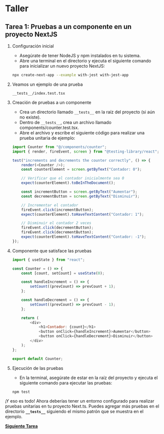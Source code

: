 # Taller

## **Tarea 1:** Pruebas a un componente en un proyecto NextJS

1.  Configuración inicial

    -   Asegúrate de tener NodeJS y npm instalados en tu sistema.
    -   Abre una terminal en el directorio y ejecuta el siguiente comando para inicializar un nuevo proyecto NextJS:

    ```bash
    npx create-next-app --example with-jest with-jest-app
    ```

2.  Veamos un ejemplo de una prueba

    `__tests__/index.test.tsx`

3.  Creación de pruebas a un componente

    -   Crea un directorio llamado `__tests__` en la raíz del proyecto (si aún no existe).
    -   Dentro de `__tests__`, crea un archivo llamado components/counter.test.tsx.
    -   Abre el archivo y escribe el siguiente código para realizar una prueba unitaria de ejemplo:

    ```javascript
    import Counter from "@/components/counter";
    import { render, fireEvent, screen } from "@testing-library/react";

    test("increments and decrements the counter correctly", () => {
    	render(<Counter />);
    	const counterElement = screen.getByText("Contador: 0");

    	// Verificar que el contador inicialmente sea 0
    	expect(counterElement).toBeInTheDocument();

    	const incrementButton = screen.getByText("Aumentar");
    	const decrementButton = screen.getByText("Disminuir");

    	// Incrementar el contador
    	fireEvent.click(incrementButton);
    	expect(counterElement).toHaveTextContent("Contador: 1");

    	// Disminuir el contador 2 veces
    	fireEvent.click(decrementButton);
    	fireEvent.click(decrementButton);
    	expect(counterElement).toHaveTextContent("Contador: -1");
    });
    ```

4.  Componente que satisface las pruebas

    ```javascript
    import { useState } from "react";

    const Counter = () => {
    	const [count, setCount] = useState(0);

    	const handleIncrement = () => {
    		setCount((prevCount) => prevCount + 1);
    	};

    	const handleDecrement = () => {
    		setCount((prevCount) => prevCount - 1);
    	};

    	return (
    		<div>
    			<h1>Contador: {count}</h1>
    			<button onClick={handleIncrement}>Aumentar</button>
    			<button onClick={handleDecrement}>Disminuir</button>
    		</div>
    	);
    };

    export default Counter;
    ```

5.  Ejecución de las pruebas

    -   En la terminal, asegúrate de estar en la raíz del proyecto y ejecuta el siguiente comando para ejecutar las pruebas:

    ```bash
    npm test
    ```

¡Y eso es todo! Ahora deberías tener un entorno configurado para realizar pruebas unitarias en tu proyecto Next.ts. Puedes agregar más pruebas en el directorio **`__tests__`** siguiendo el mismo patrón que se muestra en el ejemplo.

**[Siguiente Tarea](../../task2/workshop/task2.md)**
